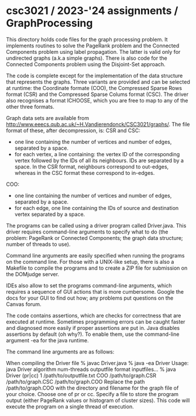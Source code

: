 # csc3021 / 2023-'24 assignments / GraphProcessing

This directory holds code files for the graph processing problem.
It implements routines to solve the PageRank problem and the Connected Components problem using label propagation. The latter is valid only for undirected graphs (a.k.a simple graphs). There is also code for the Connected Components problem using the Disjoint-Set approach.

The code is complete except for the implementation of the data structure that represents the graphs. Three variants are provided and can be selected at runtime: the Coordinate formate (COO), the Compressed Sparse Rows format (CSR) and the Compressed Sparse Colums format (CSC). The driver also recognises a format ICHOOSE, which you are free to map to any of the other three formats.

Graph data sets are available from http://www.eeecs.qub.ac.uk/~H.Vandierendonck/CSC3021/graphs/. The file format of these, after decompression, is:
CSR and CSC:
* one line containing the number of vertices and number of edges, separated by a space.
* for each vertex, a line containing: the vertex ID of the corresponding vertex followed by the IDs of all its neighbours. IDs are separated by a space.
In the CSR format, neighbours correspond to out-edges, whereas in the CSC format these correspond to in-edges.

COO:
* one line containing the number of vertices and number of edges, separated by a space.
* for each edge, one line containing the IDs of source and destination vertex separated by a space.

The programs can be called using a driver program called Driver.java. This driver requires command-line arguments to specify what to do (the problem: PageRank or Connected Components; the graph data structure; number of threads to use).

Command line arguments are easily specified when running the programs on the command line. For those with a UNIX-like setup, there is also a Makefile to compile the programs and to create a ZIP file for submission on the DOMjudge server.

IDEs also allow to set the programs command-line arguments, which requires a sequence of GUI actions that is more cumbersome. Google the docs for your GUI to find out how; any problems put questions on the Canvas forum.

The code contains assertions, which are checks for correctness that are executed at runtime. Sometimes programming errors can be caught faster and diagnosed more easily if proper assertions are put in. Java disables assertions by default (oh why?). To enable them, use the command-line argument -ea for the java runtime.

The command line arguments are as follows:

When compiling the Driver file
% javac Driver.java
% java -ea Driver
Usage: java Driver algorithm num-threads outputfile format inputfiles...
% java Driver (pr|cc) 1 /path/to/outputfile.txt COO  /path/to/graph.CSR /path/to/graph.CSC /path/to/graph.COO
Replace the path /path/to/graph.COO with the directory and filename for the graph file of your choice. Choose one of pr or cc.  Specify a file to store the program output (either PageRank values or histogram of cluster sizes). This code will execute the program on a single thread of execution.
